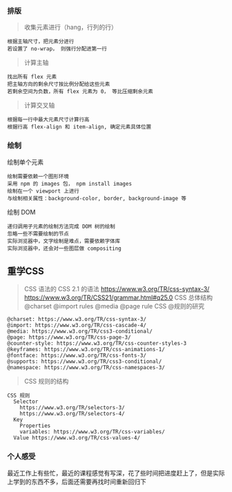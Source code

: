 ### 排版
  > 收集元素进行（hang，行列的行）
  
    根据主轴尺寸，把元素分进行
    若设置了 no-wrap， 则强行分配进第一行
  > 计算主轴
  
    找出所有 flex 元素
    把主轴方向的剩余尺寸按比例分配给这些元素
    若剩余空间为负数，所有 flex 元素为 0， 等比压缩剩余元素
  > 计算交叉轴
  
    根据每一行中最大元素尺寸计算行高
    根据行高 flex-align 和 item-align, 确定元素具体位置
    
### 绘制
  绘制单个元素
  
    绘制需要依赖一个图形环境
    采用 npm 的 images 包， npm install images
    绘制在一个 viewport 上进行
    与绘制相关属性：background-color, border, background-image 等
  绘制 DOM
  
    递归调用子元素的绘制方法完成 DOM 树的绘制
    忽略一些不需要绘制的节点
    实际浏览器中，文字绘制是难点，需要依赖字体库
    实际浏览器中，还会对一些图层做 compositing
    
## 重学CSS    
  > CSS 语法的
    CSS 2.1 的语法
      https://www.w3.org/TR/css-syntax-3/
      https://www.w3.org/TR/CSS21/grammar.html#q25.0
    CSS 总体结构
      @charset
      @import
      rules
        @media
        @page
        rule
  > CSS @规则的研究
  
    @charset: https://www.w3.org/TR/css-syntax-3/
    @import: https://www.w3.org/TR/css-cascade-4/
    @media: https://www.w3.org/TR/css3-conditional/
    @page: https://www.w3.org/TR/css-page-3/
    @counter-style: https://www.w3.org/TR/css-counter-styles-3
    @keyframes: https://www.w3.org/TR/css-animations-1/
    @fontface: https://www.w3.org/TR/css-fonts-3/
    @supports: https://www.w3.org/TR/css3-conditional/
    @namespace: https://www.w3.org/TR/css-namespaces-3/
  > CSS 规则的结构
  
    CSS 规则
      Selector
        https://www.w3.org/TR/selectors-3/
        https://www.w3.org/TR/selectors-4/
      Key
        Properties
        variables: https://www.w3.org/TR/css-variables/
      Value https://www.w3.org/TR/css-values-4/ 

### 个人感受
最近工作上有些忙，最近的课程感觉有写深，花了些时间把进度赶上了，但是实际上学到的东西不多，后面还需要再找时间重新回归下
